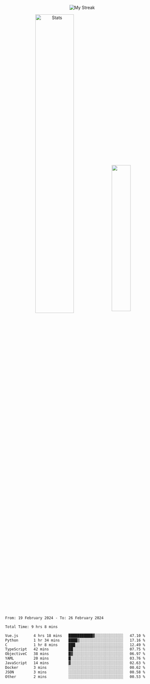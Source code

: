 <p align="center">
<picture>
  <source media="(prefers-color-scheme: dark)" srcset="http://github-readme-streak-stats.herokuapp.com?user=semolik&theme=dark&hide_border=true&background=DD272700">
  <img alt="My Streak" src="http://github-readme-streak-stats.herokuapp.com?user=semolik&hide_border=true">
</picture>
</p>
<div align="center">
  <picture>
    <source media="(prefers-color-scheme: dark)" srcset="https://github-readme-stats.vercel.app/api?username=semolik&show_icons=true&bg_color=DD272700&hide_border=true&theme=dark">
        <img alt="Stats" src="https://github-readme-stats.vercel.app/api?username=semolik&show_icons=true&bg_color=DD272700&hide_border=true" width="50%" >
  </picture>
  <sup>
  <picture>
  <source media="(prefers-color-scheme: dark)" srcset="https://github-readme-stats.vercel.app/api/top-langs/?username=semolik&layout=compact&hide_border=true&bg_color=DD272700&theme=dark">
  <img src="https://github-readme-stats.vercel.app/api/top-langs/?username=semolik&layout=compact&hide_border=true" width="35%" />
  </picture>
  </sup>
</div>
<!--START_SECTION:waka-->

```txt
From: 19 February 2024 - To: 26 February 2024

Total Time: 9 hrs 8 mins

Vue.js       4 hrs 18 mins   ███████████▓░░░░░░░░░░░░░   47.10 %
Python       1 hr 34 mins    ████▒░░░░░░░░░░░░░░░░░░░░   17.16 %
C            1 hr 8 mins     ███░░░░░░░░░░░░░░░░░░░░░░   12.49 %
TypeScript   42 mins         ██░░░░░░░░░░░░░░░░░░░░░░░   07.75 %
ObjectiveC   38 mins         █▓░░░░░░░░░░░░░░░░░░░░░░░   06.97 %
YAML         20 mins         █░░░░░░░░░░░░░░░░░░░░░░░░   03.76 %
JavaScript   14 mins         ▓░░░░░░░░░░░░░░░░░░░░░░░░   02.63 %
Docker       3 mins          ░░░░░░░░░░░░░░░░░░░░░░░░░   00.62 %
JSON         3 mins          ░░░░░░░░░░░░░░░░░░░░░░░░░   00.58 %
Other        2 mins          ░░░░░░░░░░░░░░░░░░░░░░░░░   00.53 %
```

<!--END_SECTION:waka-->

